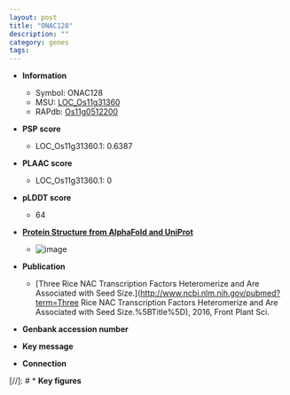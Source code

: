```yaml
---
layout: post
title: "ONAC128"
description: ""
category: genes
tags: 
---
```


* **Information**  
    + Symbol: ONAC128  
    + MSU: [LOC_Os11g31360](http://rice.plantbiology.msu.edu/cgi-bin/ORF_infopage.cgi?orf=LOC_Os11g31360)  
    + RAPdb: [Os11g0512200](http://rapdb.dna.affrc.go.jp/viewer/gbrowse_details/irgsp1?name=Os11g0512200)  

* **PSP score**  
    + LOC_Os11g31360.1: 0.6387 

* **PLAAC score**  
    + LOC_Os11g31360.1: 0 

* **pLDDT score**
    + 64

* **[Protein Structure from AlphaFold and UniProt](https://www.uniprot.org/uniprotkb/Q2R3N2/entry#structure)**
    + ![image](https://ricepsp.github.io/images/Q2/AF-Q2R3N2-F1.png)

* **Publication**  
    + [Three Rice NAC Transcription Factors Heteromerize and Are Associated with Seed Size.](http://www.ncbi.nlm.nih.gov/pubmed?term=Three Rice NAC Transcription Factors Heteromerize and Are Associated with Seed Size.%5BTitle%5D), 2016, Front Plant Sci.

* **Genbank accession number**  

* **Key message**  

* **Connection**  

[//]: # * **Key figures**  


